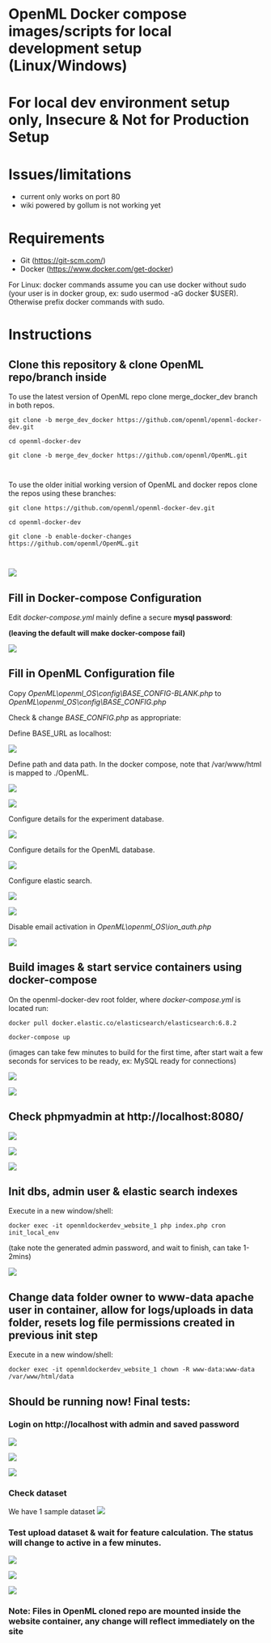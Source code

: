 # OpenML Docker compose images/scripts for local development setup (Linux/Windows)

# **For local dev environment setup only, Insecure & Not for Production Setup**


# Issues/limitations
- current only works on port 80
- wiki powered by gollum is not working yet

# Requirements

- Git (https://git-scm.com/)
- Docker (https://www.docker.com/get-docker)

For Linux: docker commands assume you can use docker without sudo (your user is in docker group, ex: sudo usermod -aG docker $USER). Otherwise prefix docker commands with sudo. 


# Instructions


## Clone this repository & clone OpenML repo/branch inside 

To use the latest version of OpenML repo clone merge_docker_dev branch in both repos.
```
git clone -b merge_dev_docker https://github.com/openml/openml-docker-dev.git

cd openml-docker-dev

git clone -b merge_dev_docker https://github.com/openml/OpenML.git



```
To use the older initial working version of OpenML and docker repos clone the repos using these branches:
```
git clone https://github.com/openml/openml-docker-dev.git

cd openml-docker-dev

git clone -b enable-docker-changes https://github.com/openml/OpenML.git



```

![](images/2018-04-07-00-57-29.png)

## Fill in Docker-compose Configuration

Edit *docker-compose.yml* mainly define a secure **mysql password**:

**(leaving the default will make docker-compose fail)**

![](images/passwordsql.png)

## Fill in OpenML Configuration file

Copy *OpenML\openml_OS\config\BASE_CONFIG-BLANK.php* to *OpenML\openml_OS\config\BASE_CONFIG.php*

Check & change *BASE_CONFIG.php* as appropriate:

Define BASE_URL as localhost:

![](images/2018-04-07-01-01-52.png)

Define path and data path. In the docker compose, note that /var/www/html is mapped to ./OpenML.

![](images/2018-04-07-01-02-07.png)

![](images/datapath.png)

Configure details for the experiment database.

![](images/pass1.png)

Configure details for the OpenML database.

![](images/pass2.png)

Configure elastic search.

![](images/2018-04-07-01-03-52.png)

![](images/2018-04-07-01-04-02.png)

Disable email activation in *OpenML\openml_OS\ion_auth.php*

![](images/2018-04-07-01-07-21.png)

## Build images & start service containers using docker-compose

On the openml-docker-dev root folder, where *docker-compose.yml* is located run:

```
docker pull docker.elastic.co/elasticsearch/elasticsearch:6.8.2

docker-compose up
```

(images can take few minutes to build for the first time, after start wait a few seconds for services to be ready, ex: MySQL ready for connections)

![](images/2018-04-07-01-11-21.png)

![](images/2018-04-07-01-12-43.png)

## Check phpmyadmin at http://localhost:8080/

![](images/2018-04-07-01-13-38.png)

![](images/2018-04-07-01-13-50.png)

![](images/2018-04-07-01-14-02.png)


## Init dbs, admin user & elastic search indexes

Execute in a new window/shell: 

```
docker exec -it openmldockerdev_website_1 php index.php cron init_local_env
```

(take note the generated admin password, and wait to finish, can take 1-2mins)

![](images/localdb.png)



## Change data folder owner to www-data apache user in container, allow for logs/uploads in data folder, resets log file permissions created in previous init step

Execute in a new window/shell:
```
docker exec -it openmldockerdev_website_1 chown -R www-data:www-data /var/www/html/data
```

## Should be running now! Final tests:

### Login on http://localhost with admin and saved password

![](images/admin.png)

![](images/2018-04-07-01-18-32.png)

![](images/2018-04-07-01-18-37.png)

### Check dataset 
We have 1 sample dataset
![](images/ds1.png)

### Test upload dataset & wait for feature calculation. The status will change to active in a few minutes.
![](images/2018-04-07-01-18-59.png)

![](images/2018-04-07-01-19-05.png)

![](images/upload2.png)

### Note: Files in OpenML cloned repo are mounted inside the website container, any change will reflect immediately on the site
